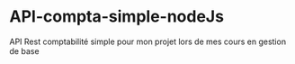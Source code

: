 # API-compta-simple-nodeJs
API Rest  comptabilité simple pour mon projet lors de mes cours en gestion de base

